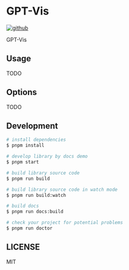 # GPT-Vis

[![github](http://img.shields.io/npm/dm/GPT-Vis.svg?style=flat)](https://github.com/eosphoros-ai/GPT-Vis)

GPT-Vis

## Usage

TODO

## Options

TODO

## Development

```bash
# install dependencies
$ pnpm install

# develop library by docs demo
$ pnpm start

# build library source code
$ pnpm run build

# build library source code in watch mode
$ pnpm run build:watch

# build docs
$ pnpm run docs:build

# check your project for potential problems
$ pnpm run doctor
```

## LICENSE

MIT
